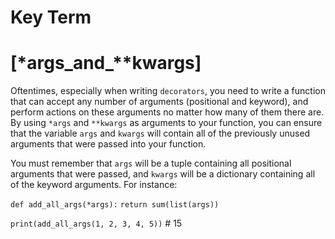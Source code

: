 # Key Term

# [*args_and_**kwargs]
Oftentimes, especially when writing `decorators`, you need to write a function that 
can accept any number of arguments (positional and keyword), and perform actions on 
these arguments no matter how many of them there are. By using `*args` and `**kwargs` 
as arguments to your function, you can ensure that the variable `args` and `kwargs` 
will contain all of the previously unused arguments that were passed into your function. 

You must remember that `args` will be a tuple containing all positional arguments that 
were passed, and `kwargs` will be a dictionary containing all of the keyword arguments. 
For instance:

`def add_all_args(*args):`
    `return sum(list(args))`

`print(add_all_args(1, 2, 3, 4, 5))`  # 15  